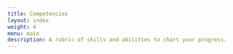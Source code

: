 ```yaml
---
title: Competencies
layout: index
weight: 4
menu: main
description: A rubric of skills and abilities to chart your progress.
---
```

